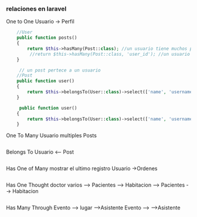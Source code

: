 ### relaciones en laravel
One to One
Usuario -> Perfil
```php
    //User
    public function posts()
    {
        return $this->hasMany(Post::class); //un usuario tiene muchos posts
         //return $this->hasMany(Post::class, 'user_id'); //un usuario tiene muchos posts
    }

     // un post pertece a un usuario
    //Post
    public function user()
    {
        return $this->belongsTo(User::class)->select(['name', 'username']);
    }

     public function user()
    {
        return $this->belongsTo(User::class)->select(['name', 'username']);
    }

```

One To Many
Usuario  multiples Posts
```php

```

Belongs To
Usuario <-- Post
```php

```

Has One of Many
mostrar el ultimo registro
Usuario ->Ordenes
```php

```
Has One Thought
doctor varios --> Pacientes --> Habitacion
              --> Pacientes --> Habitacion
```php

```
Has Many Through
Evento --> lugar -->Asistente
Evento -->       -->Asistente
